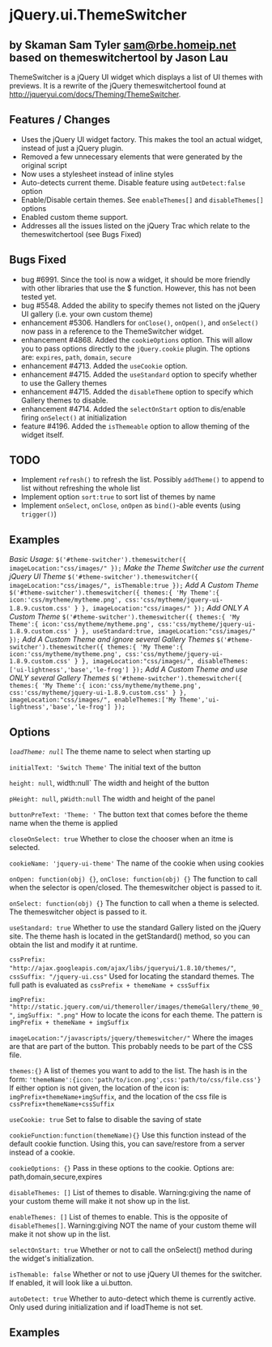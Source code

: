 jQuery.ui.ThemeSwitcher
========================
by Skaman Sam Tyler <sam@rbe.homeip.net>
based on themeswitchertool by Jason Lau
----------------------------------------

ThemeSwitcher is a jQuery UI widget which displays a list of UI themes with previews. It is a rewrite of 
the jQuery themeswitchertool found at http://jqueryui.com/docs/Theming/ThemeSwitcher.

Features / Changes
------------------
 - Uses the jQuery UI widget factory. This makes the tool an actual widget, instead of just a jQuery plugin.
 - Removed a few unnecessary elements that were generated by the original script
 - Now uses a stylesheet instead of inline styles
 - Auto-detects current theme. Disable feature using `autDetect:false` option 
 - Enable/Disable certain themes. See `enableThemes[]` and `disableThemes[]` options
 - Enabled custom theme support.
 - Addresses all the issues listed on the jQuery Trac which relate to the themeswitchertool (see Bugs Fixed)

Bugs Fixed
----------
 - bug #6991. Since the tool is now a widget, it should be more friendly with other libraries that use the $ function. However, this has not been tested yet.
 - bug #5548. Added the ability to specify themes not listed on the jQuery UI gallery (i.e. your own custom theme)
 - enhancement #5306. Handlers for `onClose()`, `onOpen()`, and `onSelect()` now pass in a reference to the ThemeSwitcher widget. 
 - enhancement #4868. Added the `cookieOptions` option. This will allow you to pass options directly to the `jQuery.cookie` plugin. The options are: `expires`, `path`, `domain`, `secure`
 - enhancement #4713. Added the `useCookie` option.
 - enhancement #4715. Added the `useStandard` option to specify whether to use the Gallery themes
 - enhancement #4715. Added the `disableTheme` option to specify which Gallery themes to disable.
 - enhancement #4714. Added the `selectOnStart` option to dis/enable firing `onSelect()` at initialization
 - feature #4196. Added the `isThemeable` option to allow theming of the widget itself.

TODO
-----
- Implement `refresh()` to refresh the list. Possibly `addTheme()` to append to list without refreshing the whole list
- Implement option `sort:true` to sort list of themes by name
- Implement `onSelect`, `onClose`, `onOpen` as `bind()`-able events (using `trigger()`)

Examples
--------
*Basic Usage:*
	`$('#theme-switcher').themeswitcher({
		imageLocation:"css/images/"
	});`
*Make the Theme Switcher use the current jQuery UI Theme*
	`$('#theme-switcher').themeswitcher({
		imageLocation:"css/images/",
		isThemable:true
	});`
*Add A Custom Theme*
	`$('#theme-switcher').themeswitcher({
		themes:{
			'My Theme':{
				icon:'css/mytheme/mytheme.png',
				css:'css/mytheme/jquery-ui-1.8.9.custom.css'
			}
		},
		imageLocation:"css/images/"
	});`
*Add ONLY A Custom Theme*
	`$('#theme-switcher').themeswitcher({
		themes:{
			'My Theme':{
				icon:'css/mytheme/mytheme.png',
				css:'css/mytheme/jquery-ui-1.8.9.custom.css'
			}
		},
		useStandard:true,
		imageLocation:"css/images/"
	});`
*Add A Custom Theme and ignore several Gallery Themes*
	`$('#theme-switcher').themeswitcher({
		themes:{
			'My Theme':{
				icon:'css/mytheme/mytheme.png',
				css:'css/mytheme/jquery-ui-1.8.9.custom.css'
			}
		},
		imageLocation:"css/images/",
		disableThemes:['ui-lightness','base','le-frog']
	});`
*Add A Custom Theme and use ONLY several Gallery Themes*
	`$('#theme-switcher').themeswitcher({
		themes:{
			'My Theme':{
				icon:'css/mytheme/mytheme.png',
				css:'css/mytheme/jquery-ui-1.8.9.custom.css'
			}
		},
		imageLocation:"css/images/",
		enableThemes:['My Theme','ui-lightness','base','le-frog']
	});`


Options
--------
*`loadTheme: null`*
The theme name to select when starting up

`initialText: 'Switch Theme'`
The initial text of the button

`height: null`, width:null`
The width and height of the button

`pHeight: null`, `pWidth:null`
The width and height of the panel

`buttonPreText: 'Theme: '`
The button text that comes before the theme name when the theme is applied 

`closeOnSelect: true`
Whether to close the chooser when an itme is selected.

`cookieName: 'jquery-ui-theme'`
The name of the cookie when using cookies

`onOpen: function(obj) {}`, `onClose: function(obj) {}`
The function to call when the selector is open/closed. The themeswitcher object is passed to it.

`onSelect: function(obj) {}`
The function to call when a theme is selected. The themeswitcher object is passed to it.

`useStandard: true`
Whether to use the standard Gallery listed on the jQuery site. The theme hash is located in the getStandard() method, so you can obtain the list and modify it at runtime.

`cssPrefix: "http://ajax.googleapis.com/ajax/libs/jqueryui/1.8.10/themes/"`, `cssSuffix: "/jquery-ui.css"`
Used for locating the standard themes. The full path is evaluated as `cssPrefix + themeName + cssSuffix`

`imgPrefix: "http://static.jquery.com/ui/themeroller/images/themeGallery/theme_90_"`, `imgSuffix: ".png"`
How to locate the icons for each theme. The pattern is `imgPrefix + themeName + imgSuffix`

`imageLocation:"/javascripts/jquery/themeswitcher/"`
Where the images are that are part of the button. This probably needs to be part of the CSS file.

`themes:{}`
A list of themes you want to add to the list. The hash is in the form: `'themeName':{icon:'path/to/icon.png',css:'path/to/css/file.css'}`
If either option is not given, the location of the icon is: `imgPrefix+themeName+imgSuffix`, and the 
location of the css file is `cssPrefix+themeName+cssSuffix`

`useCookie: true`
Set to false to disable the saving of state

`cookieFunction:function(themeName){}`
Use this function instead of the default cookie function. Using this, you can save/restore from a server instead of a cookie.

`cookieOptions: {}`
Pass in these options to the cookie. Options are: path,domain,secure,expires

`disableThemes: []`
List of themes to disable. Warning:giving the name of your custom theme will make it not show up in the list.

`enableThemes: []`
List of themes to enable. This is the opposite of `disableThemes[]`. Warning:giving NOT the name of your custom theme will make it not show up in the list.

`selectOnStart: true`
Whether or not to call the onSelect() method during the widget's initialization.

`isThemable: false`
Whether or not to use jQuery UI themes for the switcher. If enabled, it will look like a ui.button.

`autoDetect: true`
Whether to auto-detect which theme is currently active. Only used during initialization and if loadTheme is not set.
	

Examples
--------